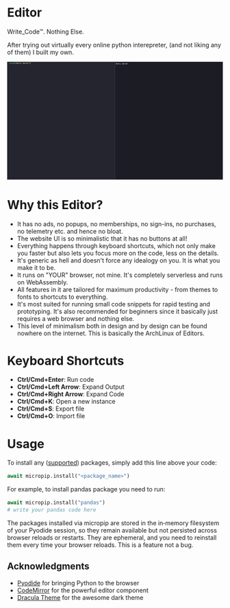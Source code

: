 # Editor

Write_Code™. Nothing Else.

After trying out virtually every online python interepreter, (and not liking any of them) I built my own.

![Editor Screenshot](https://github.com/msrsaditya/editor/blob/22b5fa8d68227748bad7815025d1b3079c2d6ef1/Screenshot.png)

# Why this Editor?

- It has no ads, no popups, no memberships, no sign-ins, no purchases, no telemetry etc. and hence no bloat. 
- The website UI is so minimalistic that it has no buttons at all! 
- Everything happens through keyboard shortcuts, which not only make you faster but also lets you focus more on the code, less on the details.
- It's generic as hell and doesn't force any idealogy on you. It is what you make it to be.
- It runs on "YOUR" browser, not mine. It's completely serverless and runs on WebAssembly.
- All features in it are tailored for maximum productivity - from themes to fonts to shortcuts to everything.
- It's most suited for running small code snippets for rapid testing and prototyping. It's also recommended for beginners since it basically just requires a web browser and nothing else.
- This level of minimalism both in design and by design can be found nowhere on the internet. This is basically the ArchLinux of Editors.

# Keyboard Shortcuts

- **Ctrl/Cmd+Enter**: Run code
- **Ctrl/Cmd+Left Arrow**: Expand Output
- **Ctrl/Cmd+Right Arrow**: Expand Code
- **Ctrl/Cmd+K**: Open a new instance
- **Ctrl/Cmd+S**: Export file
- **Ctrl/Cmd+O**: Import file

# Usage

To install any ([supported](https://pyodide.org/en/stable/#what-is-pyodide)) packages, simply add this line above your code:

```python
await micropip.install("<package_name>")
```
For example, to install pandas package you need to run:

```python
await micropip.install("pandas")
# write your pandas code here
```

The packages installed via micropip are stored in the in‐memory filesystem of your Pyodide session, so they remain available but not persisted across browser reloads or restarts. They are ephemeral, and you need to reinstall them every time your browser reloads. This is a feature not a bug.

## Acknowledgments

- [Pyodide](https://pyodide.org/) for bringing Python to the browser
- [CodeMirror](https://codemirror.net/) for the powerful editor component
- [Dracula Theme](https://draculatheme.com/) for the awesome dark theme
